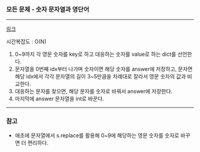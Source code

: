 ### 모든 문제 - 숫자 문자열과 영단어
___

[링크](https://programmers.co.kr/learn/courses/30/lessons/81301?language=python3)

시간복잡도 : O(N)

1. 0~9까지 각 영문 숫자를 key로 하고 대응하는 숫자를 value로 하는 dict를 선언한다.
2. 문자열을 0번째 idx부터 나가며 숫자이면 해당 숫자를 answer에 저장하고, 문자면 해당 idx에서 각각 문자열의 길이 3~5만큼을 차례대로 잘라서 영문 숫자의 값과 비교한다.
3. 대응하는 문자를 찾으면, 해당 문자를 숫자로 바꿔서 answer에 저장한다.
4. 마지막에 answer 문자열을 int로 바꾼다. 
___
### 참고

- 애초에 문자열에서 s.replace를 활용해 0~9에 해당하는 영문 숫자를 숫자로 바꾸면 더 편리하다.
